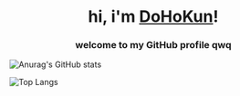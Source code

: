 <h1 align="center">hi, i'm <a href="https://dhkun.github.io">DoHoKun</a>!</h1>

<h3 align="center">welcome to my GitHub profile qwq</h3>

![Anurag's GitHub stats](https://github-readme-stats.vercel.app/api?username=DHKun)

![Top Langs](https://github-readme-stats.vercel.app/api/top-langs/?username=anuraghazra)
<!--
**DHKun/DHKun** is a ✨ _special_ ✨ repository because its `README.md` (this file) appears on your GitHub profile.

Here are some ideas to get you started:

- 🔭 I’m currently working on ...
- 🌱 I’m currently learning ...
- 👯 I’m looking to collaborate on ...
- 🤔 I’m looking for help with ...
- 💬 Ask me about ...
- 📫 How to reach me: ...
- 😄 Pronouns: ...
- ⚡ Fun fact: ...
-->
